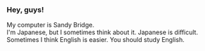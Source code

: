 ### Hey, guys!
My computer is Sandy Bridge.  
I'm Japanese, but I sometimes think about it. Japanese is difficult.  
Sometimes I think English is easier. You should study English.
